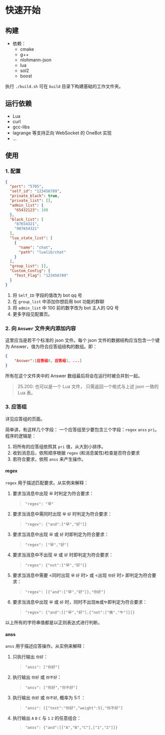 # 快速开始

## 构建

- 依赖：
  - cmake
  - g++
  - nlohmann-json
  - lua
  - sol2
  - boost


执行 `./build.sh` 可在 `build` 目录下构建基础的工作文件夹。


## 运行依赖

- Lua
- curl
- gcc-libs
- lagrange 等支持正向 WebSocket 的 OneBot 实现
- ...

## 使用

### 1. 配置

```json
{
  "port": "5705",
  "self_id": "123456789",
  "private_black": true,
  "private_list": [],
  "admin_list": {
    "65432123": 100
  },
  "black_list": [
    "87654321",
    "987654321"
  ],
  "lua_state_list": [
    {
      "name": "chat",
      "path": "lualib/chat"
    }
  ],
  "group_list": [],
  "Custom_Config": {
    "Test_Flag": "123456789"
  }
}
```
1. 将 `Self_ID` 字段的值改为 bot qq 号
2. 在 `group_list` 中添加你想启用 bot 功能的群聊
3. 将 `admin_list` 中 100 前的数字改为 bot 主人的 QQ 号
4. 更多字段见配置页。

### 2. 向 `Answer` 文件夹内添加内容

这里应当是若干个标准的 json 文件。每个 json 文件的数据结构应当包含一个键为 Answer，值为符合应答组结构的数组。即：
```json
{
    "Answer":[应答组0, 应答组1, ...]
}
```
所有在这个文件夹中的 Answer 数组最后将会在运行时被合并到一起。

> 25.200: 也可以是一个 Lua 文件，
> 只需返回一个格式与上述 json 一致的 Lua 表。


### 3. 应答组

详见应答组的页面。

简单讲，有这样几个字段：
一个应答组至少要包含三个字段：`regex` `anss` `pri`。
程序的逻辑是：
1. 将所有的应答组依照其 `pri` 值，从大到小排序。
2. 收到消息后，依照顺序根据 `regex` (和消息属性)检查是否符合要求
3. 若符合要求，依照 `anss` 来产生操作。

#### regex

`regex` 用于描述匹配要求。从实例来解释：

1. 要求当消息中出现 `早` 时判定为符合要求：
   > `"regex": "早"`
1. 要求当消息中需同时出现 `早` `好` 时判定为符合要求：
   > `"regex": {"and":["早","好"]}`
2. 要求当消息中出现 `早` 或 `好` 时即判定为符合要求：
   > `"regex": ["早","好"]`
3. 要求当消息中不出现 `早` 或 `好` 时即判定为符合要求：
   > `"regex": {"not":["早","好"]}`


4. 要求当消息中需要 <同时出现 `早`  `好` 时> 或 <出现 `你好` 时> 即判定为符合要求：
   > `"regex": [{"and":["早","好"]},"你好"]`
5. 要求当消息中出现 `早` 或 `好` 时，同时不出现`晚`或`午`即判定为符合要求：
   > `"regex": {"and":[["早","好"],{"not":["晚","午"]}]}`

以上所有的字符串值都是以正则表达式进行判断。

#### anss

`anss` 用于描述应答操作。从实例来解释：

1. 只执行输出 `你好`：
   > `"anss": ["你好"]`
1. 执行输出 `你好` 或 `你不好`：
   > `"anss": ["你好","你不好"]`
1. 执行输出 `你好` 或 `你不好`, 概率为 5:1 ：
   > `"anss": [{"text":"你好","weight":5},"你不好"]`
2. 执行输出 `A` `B` `C` 与 `1` `2` 的任意组合：
   > `"anss": {"and":[["A","B","C"],["1","2"]]}`


